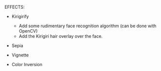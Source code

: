 
EFFECTS:

- Kirigirify
	- Add some rudimentary face recognition algorithm (can be done with OpenCV)
	- Add the Kirigiri hair overlay over the face.

- Sepia

- Vignette

- Color Inversion
